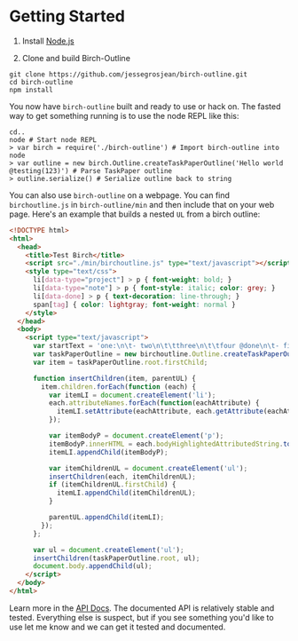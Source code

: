 # Getting Started

1. Install [Node.js](http://nodejs.org)

2. Clone and build Birch-Outline

```shell
git clone https://github.com/jessegrosjean/birch-outline.git
cd birch-outline
npm install
```

You now have `birch-outline` built and ready to use or hack on. The fasted way to get something running is to use the node REPL like this:

```shell
cd..
node # Start node REPL
> var birch = require('./birch-outline') # Import birch-outline into node
> var outline = new birch.Outline.createTaskPaperOutline('Hello world @testing(123)') # Parse TaskPaper outline
> outline.serialize() # Serialize outline back to string
```

You can also use `birch-outline` on a webpage. You can find `birchoutline.js` in `birch-outline/min` and then include that on your web page. Here's an example that builds a nested `UL` from a birch outline:


```html
<!DOCTYPE html>
<html>
  <head>
    <title>Test Birch</title>
    <script src="./min/birchoutline.js" type="text/javascript"></script>
    <style type="text/css">
      li[data-type="project"] > p { font-weight: bold; }
      li[data-type="note"] > p { font-style: italic; color: grey; }
      li[data-done] > p { text-decoration: line-through; }
      span[tag] { color: lightgray; font-weight: normal }
    </style>
  </head>
  <body>
    <script type="text/javascript">
      var startText = 'one:\n\t- two\n\t\tthree\n\t\tfour @done\n\t- five\n\t\tsix';
      var taskPaperOutline = new birchoutline.Outline.createTaskPaperOutline(startText);
      var item = taskPaperOutline.root.firstChild;

      function insertChildren(item, parentUL) {
        item.children.forEach(function (each) {
          var itemLI = document.createElement('li');
          each.attributeNames.forEach(function(eachAttribute) {
            itemLI.setAttribute(eachAttribute, each.getAttribute(eachAttribute));
          });

          var itemBodyP = document.createElement('p');
          itemBodyP.innerHTML = each.bodyHighlightedAttributedString.toInlineBMLString();
          itemLI.appendChild(itemBodyP);

          var itemChildrenUL = document.createElement('ul');
          insertChildren(each, itemChildrenUL);
          if (itemChildrenUL.firstChild) {
            itemLI.appendChild(itemChildrenUL);
          }

          parentUL.appendChild(itemLI);
        });
      };

      var ul = document.createElement('ul');
      insertChildren(taskPaperOutline.root, ul);
      document.body.appendChild(ul);
    </script>
  </body>
</html>
```

Learn more in the [API Docs](./api.md). The documented API is relatively stable and tested. Everything else is suspect, but if you see something you'd like to use let me know and we can get it tested and documented.
